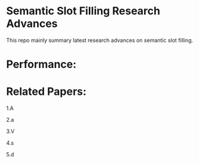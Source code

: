 # Semantic Slot Filling Research Advances

This repo mainly summary latest research advances on semantic slot filling.


# Performance:



# Related Papers:
1.A

2.a 

3.V 

4.s 

5.d 

